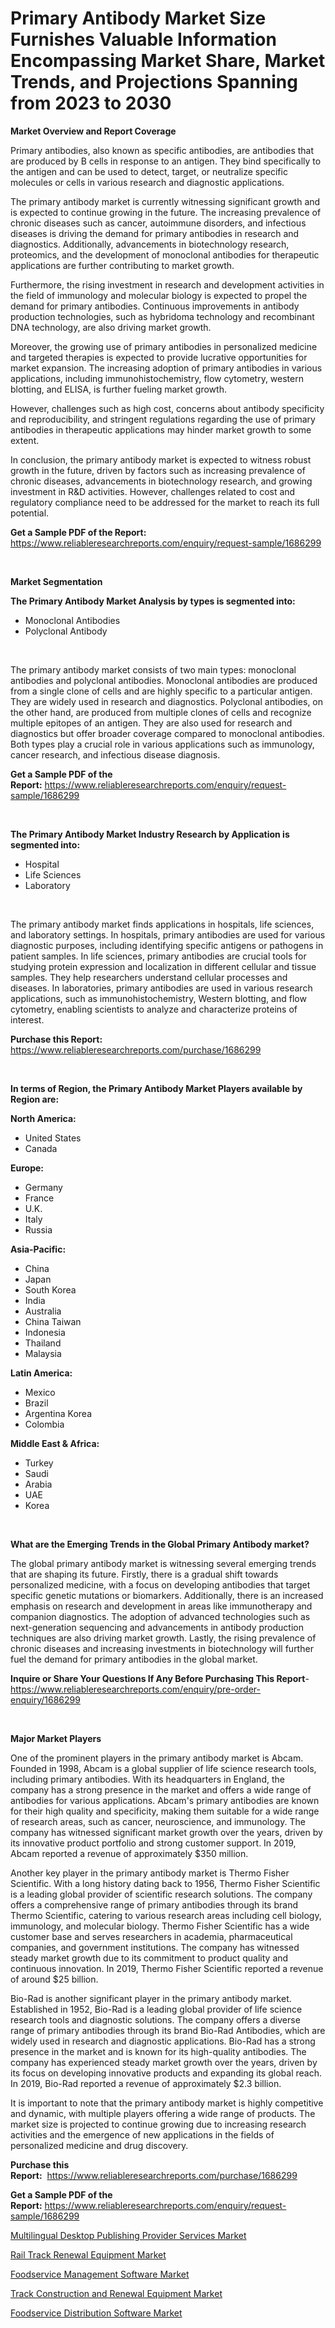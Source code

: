 <p><h1>Primary Antibody Market Size Furnishes Valuable Information Encompassing Market Share, Market Trends, and Projections Spanning from 2023 to 2030</h1></p><p><strong>Market Overview and Report Coverage</strong></p>
<p><p>Primary antibodies, also known as specific antibodies, are antibodies that are produced by B cells in response to an antigen. They bind specifically to the antigen and can be used to detect, target, or neutralize specific molecules or cells in various research and diagnostic applications.</p><p>The primary antibody market is currently witnessing significant growth and is expected to continue growing in the future. The increasing prevalence of chronic diseases such as cancer, autoimmune disorders, and infectious diseases is driving the demand for primary antibodies in research and diagnostics. Additionally, advancements in biotechnology research, proteomics, and the development of monoclonal antibodies for therapeutic applications are further contributing to market growth.</p><p>Furthermore, the rising investment in research and development activities in the field of immunology and molecular biology is expected to propel the demand for primary antibodies. Continuous improvements in antibody production technologies, such as hybridoma technology and recombinant DNA technology, are also driving market growth.</p><p>Moreover, the growing use of primary antibodies in personalized medicine and targeted therapies is expected to provide lucrative opportunities for market expansion. The increasing adoption of primary antibodies in various applications, including immunohistochemistry, flow cytometry, western blotting, and ELISA, is further fueling market growth.</p><p>However, challenges such as high cost, concerns about antibody specificity and reproducibility, and stringent regulations regarding the use of primary antibodies in therapeutic applications may hinder market growth to some extent.</p><p>In conclusion, the primary antibody market is expected to witness robust growth in the future, driven by factors such as increasing prevalence of chronic diseases, advancements in biotechnology research, and growing investment in R&D activities. However, challenges related to cost and regulatory compliance need to be addressed for the market to reach its full potential.</p></p>
<p><strong>Get a Sample PDF of the Report:</strong> <a href="https://www.reliableresearchreports.com/enquiry/request-sample/1686299">https://www.reliableresearchreports.com/enquiry/request-sample/1686299</a></p>
<p>&nbsp;</p>
<p><strong>Market Segmentation</strong></p>
<p><strong>The Primary Antibody Market Analysis by types is segmented into:</strong></p>
<p><ul><li>Monoclonal Antibodies</li><li>Polyclonal Antibody</li></ul></p>
<p>&nbsp;</p>
<p><p>The primary antibody market consists of two main types: monoclonal antibodies and polyclonal antibodies. Monoclonal antibodies are produced from a single clone of cells and are highly specific to a particular antigen. They are widely used in research and diagnostics. Polyclonal antibodies, on the other hand, are produced from multiple clones of cells and recognize multiple epitopes of an antigen. They are also used for research and diagnostics but offer broader coverage compared to monoclonal antibodies. Both types play a crucial role in various applications such as immunology, cancer research, and infectious disease diagnosis.</p></p>
<p><strong>Get a Sample PDF of the Report:</strong>&nbsp;<a href="https://www.reliableresearchreports.com/enquiry/request-sample/1686299">https://www.reliableresearchreports.com/enquiry/request-sample/1686299</a></p>
<p>&nbsp;</p>
<p><strong>The Primary Antibody Market Industry Research by Application is segmented into:</strong></p>
<p><ul><li>Hospital</li><li>Life Sciences</li><li>Laboratory</li></ul></p>
<p>&nbsp;</p>
<p><p>The primary antibody market finds applications in hospitals, life sciences, and laboratory settings. In hospitals, primary antibodies are used for various diagnostic purposes, including identifying specific antigens or pathogens in patient samples. In life sciences, primary antibodies are crucial tools for studying protein expression and localization in different cellular and tissue samples. They help researchers understand cellular processes and diseases. In laboratories, primary antibodies are used in various research applications, such as immunohistochemistry, Western blotting, and flow cytometry, enabling scientists to analyze and characterize proteins of interest.</p></p>
<p><strong>Purchase this Report:</strong>&nbsp; <a href="https://www.reliableresearchreports.com/purchase/1686299">https://www.reliableresearchreports.com/purchase/1686299</a></p>
<p>&nbsp;</p>
<p><strong>In terms of Region, the Primary Antibody Market Players available by Region are:</strong></p>
<p>
    <p> <strong> North America: </strong>
        <ul>
            <li>United States</li>
            <li>Canada</li>
        </ul>
        </p> 
    <p> <strong> Europe: </strong>
        <ul>
            <li>Germany</li>
            <li>France</li>
            <li>U.K.</li>
            <li>Italy</li>
            <li>Russia</li>
        </ul>
        </p> 
    <p> <strong> Asia-Pacific: </strong>
        <ul>
            <li>China</li>
            <li>Japan</li>
            <li>South Korea</li>
            <li>India</li>
            <li>Australia</li>
            <li>China Taiwan</li>
            <li>Indonesia</li>
            <li>Thailand</li>
            <li>Malaysia</li>
        </ul>
        </p> 
    <p> <strong> Latin America: </strong>
        <ul>
            <li>Mexico</li>
            <li>Brazil</li>
            <li>Argentina Korea</li>
            <li>Colombia</li>
        </ul>
        </p> 
    <p> <strong> Middle East & Africa: </strong>
        <ul>
            <li>Turkey</li>
            <li>Saudi</li>
            <li>Arabia</li>
            <li>UAE</li>
            <li>Korea</li>
        </ul>
    </p>
    </p>
<p>&nbsp;</p>
<p><strong>What are the Emerging Trends in the Global Primary Antibody market?</strong></p>
<p><p>The global primary antibody market is witnessing several emerging trends that are shaping its future. Firstly, there is a gradual shift towards personalized medicine, with a focus on developing antibodies that target specific genetic mutations or biomarkers. Additionally, there is an increased emphasis on research and development in areas like immunotherapy and companion diagnostics. The adoption of advanced technologies such as next-generation sequencing and advancements in antibody production techniques are also driving market growth. Lastly, the rising prevalence of chronic diseases and increasing investments in biotechnology will further fuel the demand for primary antibodies in the global market.</p></p>
<p><strong>Inquire or Share Your Questions If Any Before Purchasing This Report</strong>- <a href="https://www.reliableresearchreports.com/enquiry/pre-order-enquiry/1686299">https://www.reliableresearchreports.com/enquiry/pre-order-enquiry/1686299</a></p>
<p>&nbsp;</p>
<p><strong>Major Market Players</strong></p>
<p><p>One of the prominent players in the primary antibody market is Abcam. Founded in 1998, Abcam is a global supplier of life science research tools, including primary antibodies. With its headquarters in England, the company has a strong presence in the market and offers a wide range of antibodies for various applications. Abcam's primary antibodies are known for their high quality and specificity, making them suitable for a wide range of research areas, such as cancer, neuroscience, and immunology. The company has witnessed significant market growth over the years, driven by its innovative product portfolio and strong customer support. In 2019, Abcam reported a revenue of approximately $350 million.</p><p>Another key player in the primary antibody market is Thermo Fisher Scientific. With a long history dating back to 1956, Thermo Fisher Scientific is a leading global provider of scientific research solutions. The company offers a comprehensive range of primary antibodies through its brand Thermo Scientific, catering to various research areas including cell biology, immunology, and molecular biology. Thermo Fisher Scientific has a wide customer base and serves researchers in academia, pharmaceutical companies, and government institutions. The company has witnessed steady market growth due to its commitment to product quality and continuous innovation. In 2019, Thermo Fisher Scientific reported a revenue of around $25 billion.</p><p>Bio-Rad is another significant player in the primary antibody market. Established in 1952, Bio-Rad is a leading global provider of life science research tools and diagnostic solutions. The company offers a diverse range of primary antibodies through its brand Bio-Rad Antibodies, which are widely used in research and diagnostic applications. Bio-Rad has a strong presence in the market and is known for its high-quality antibodies. The company has experienced steady market growth over the years, driven by its focus on developing innovative products and expanding its global reach. In 2019, Bio-Rad reported a revenue of approximately $2.3 billion.</p><p>It is important to note that the primary antibody market is highly competitive and dynamic, with multiple players offering a wide range of products. The market size is projected to continue growing due to increasing research activities and the emergence of new applications in the fields of personalized medicine and drug discovery.</p></p>
<p><strong>Purchase this Report:</strong>&nbsp;&nbsp;<a href="https://www.reliableresearchreports.com/purchase/1686299">https://www.reliableresearchreports.com/purchase/1686299</a></p>
<p></p>
<p><strong>Get a Sample PDF of the Report:</strong>&nbsp;<a href="https://www.reliableresearchreports.com/enquiry/request-sample/1686299">https://www.reliableresearchreports.com/enquiry/request-sample/1686299</a></p>
<p><p><a href="https://www.linkedin.com/pulse/multilingual-desktop-publishing-provider-services-market-challenges/">Multilingual Desktop Publishing Provider Services Market</a></p><p><a href="https://www.linkedin.com/pulse/rail-track-renewal-equipment-market-size-share/">Rail Track Renewal Equipment Market</a></p><p><a href="https://www.linkedin.com/pulse/foodservice-management-software-market-insights-players/">Foodservice Management Software Market</a></p><p><a href="https://www.linkedin.com/pulse/track-construction-renewal-equipment-market/">Track Construction and Renewal Equipment Market</a></p><p><a href="https://www.linkedin.com/pulse/foodservice-distribution-software-market-2c/">Foodservice Distribution Software Market</a></p></p>